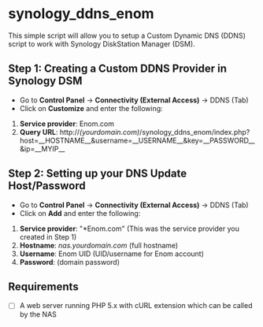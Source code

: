 # synology_ddns_enom

This simple script will allow you to setup a Custom Dynamic DNS (DDNS) script to work with Synology DiskStation Manager (DSM).

Step 1: Creating a Custom DDNS Provider in Synology DSM
-------------------------------------------------------
- Go to **Control Panel** -> **Connectivity (External Access)** -> DDNS (Tab)
- Click on **Customize** and enter the following:

1. **Service provider**: Enom.com
2. **Query URL**: http://*(yourdomain.com)*/synology_ddns_enom/index.php?host=\_\_HOSTNAME\_\_&username=\_\_USERNAME\_\_&key=\_\_PASSWORD\_\_&ip=\_\_MYIP\_\_

Step 2: Setting up your DNS Update Host/Password
------------------------------------------------
- Go to **Control Panel** -> **Connectivity (External Access)** -> DDNS (Tab)
- Click on **Add** and enter the following:

1. **Service provider**: "\*Enom.com" (This was the service provider you created in Step 1)
2. **Hostname**: *nas.yourdomain.com* (full hostname)
3. **Username**: Enom UID (UID/username for Enom account)
4. **Password**: (domain password)

Requirements
------------
- [ ] A web server running PHP 5.x with cURL extension which can be called by the NAS
